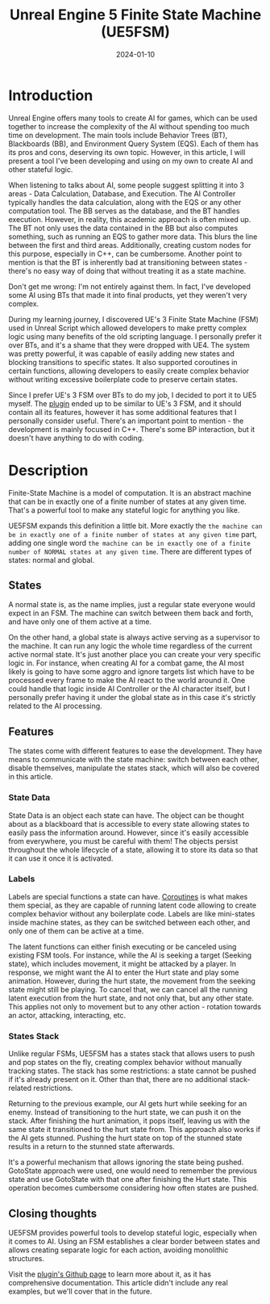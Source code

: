 ﻿---
layout: single
toc: true
title: 'Unreal Engine 5 Finite State Machine (UE5FSM)'
description: 'What is UE5FSM?'
date: 2024-01-10
permalink: /posts/2024/01/Unreal Engine 5 Finite State Machine/
tags:
   - UE
   - AI
   - UE5FSM
---

# Introduction

Unreal Engine offers many tools to create AI for games, which can be used together to increase the complexity of
the AI without spending too much time on development. The main tools include Behavior Trees (BT), Blackboards (BB), 
and Environment Query System (EQS). Each of them has its pros and cons, deserving its own topic. However, in this 
article, I will present a tool I've been developing and using on my own to create AI and other stateful logic.

When listening to talks about AI, some people suggest splitting it into 3 areas - Data Calculation, Database, and
Execution. The AI Controller typically handles the data calculation, along with the EQS or any other computation tool.
The BB serves as the database, and the BT handles execution. However, in reality, this academic approach is often mixed
up. The BT not only uses the data contained in the BB but also computes something, such as running an EQS to gather more
data. This blurs the line between the first and third areas. Additionally, creating custom nodes for this purpose,
especially in C++, can be cumbersome. Another point to mention is that the BT is inherently bad at transitioning 
between states - there's no easy way of doing that without treating it as a state machine.

Don't get me wrong: I'm not entirely against them. In fact, I've developed some AI using BTs that made it into
final products, yet they weren't very complex.

During my learning journey, I discovered UE's 3 Finite State Machine (FSM) used in Unreal Script which allowed
developers to make pretty complex logic using many benefits of the old scripting language. I personally prefer it over
BTs, and it's a shame that they were dropped with UE4. The system was pretty powerful, it was capable of easily adding
new states and blocking transitions to specific states. It also supported coroutines in certain functions, allowing 
developers to easily create complex behavior without writing excessive boilerplate code to preserve certain states.

Since I prefer UE's 3 FSM over BTs to do my job, I decided to port it to UE5 myself. The 
[plugin](https://github.com/Tonetfal/UE5FSM) ended up to be similar to UE's 3 FSM, and it should contain all its 
features, however it has some additional features that I personally consider useful. There's an important point to 
mention - the development is mainly focused in C++. There's some BP interaction, but it doesn't have anything to do 
with coding.

# Description

Finite-State Machine is a model of computation. It is an abstract machine that can be in exactly one of a finite 
number of states at any given time. That's a powerful tool to make any stateful logic for anything you like. 

UE5FSM expands this definition a little bit. More exactly the `the machine can be in exactly one of a finite
number of states at any given time` part, adding one single word `the machine can be in exactly one of a finite
number of NORMAL states at any given time`. There are different types of states: normal and global.

## States

A normal state is, as the name implies, just a regular state everyone would expect in an FSM. The machine can switch 
between them back and forth, and have only one of them active at a time.

On the other hand, a global state is always active serving as a supervisor to the machine. It can run 
any logic the whole time regardless of the current active normal state. It's just another place you can create your 
very specific logic in. For instance, when creating AI for a combat game, the AI most likely is going to have some aggro
and ignore targets list which have to be processed every frame to make the AI react to the world around it. One 
could handle that logic inside AI Controller or the AI character itself, but I personally prefer having it under the 
global state as in this case it's strictly related to the AI processing.

## Features

The states come with different features to ease the development. They have means to communicate with the 
state machine: switch between each other, disable themselves, manipulate the states stack, which will also be 
covered in this article.

### State Data

State Data is an object each state can have. The object can be thought about as a blackboard that is accessible to every 
state allowing states to easily pass the information around. However, since it's easily accessible from everywhere,
you must be careful with them! The objects persist throughout the whole lifecycle of a state, allowing it to store 
its data so that it can use it once it is activated.

### Labels

Labels are special functions a state can have. [Coroutines](https://github.com/landelare/ue5coro) is what makes them 
special, as they are capable of running latent code allowing to create complex behavior without any boilerplate code.
Labels are like mini-states inside machine states, as they can be switched between each other, and only one of them 
can be active at a time.

The latent functions can either finish executing or be canceled using existing FSM tools. For instance, while the AI 
is seeking a target (Seeking state), which includes movement, it might be attacked by a player. In response,
we might want the AI to enter the Hurt state and play some animation. However, during the hurt state, the 
movement from the seeking state might still be playing. To cancel that, we can cancel all the running 
latent execution from the hurt state, and not only that, but any other state. This applies not only to movement but 
to any other action - rotation towards an actor, attacking, interacting, etc.

### States Stack

Unlike regular FSMs, UE5FSM has a states stack that allows users to push and pop states on the fly, creating complex 
behavior without manually tracking states. The stack has some restrictions: a state cannot be pushed if it's already 
present on it. Other than that, there are no additional stack-related restrictions.

Returning to the previous example, our AI gets hurt while seeking for an enemy. Instead of transitioning to the hurt
state, we can push it on the stack. After finishing the hurt animation, it pops itself, leaving us with the same state 
it transitioned to the hurt state from. This approach also works if the AI gets stunned. Pushing the hurt state on 
top of the stunned state results in a return to the stunned state afterwards. 

It's a powerful mechanism that allows ignoring the state being pushed. GotoState approach were used, one would need to 
remember the previous state and use GotoState with that one after finishing the Hurt state. This operation becomes 
cumbersome considering how often states are pushed.

## Closing thoughts

UE5FSM provides powerful tools to develop stateful logic, especially when it comes to AI. Using an FSM 
establishes a clear border between states and allows creating separate logic for each action, avoiding monolithic 
structures. 

Visit the [plugin's Github page](https://github.com/Tonetfal/UE5FSM) to learn more about it, as it has 
comprehensive documentation. This article didn't include any real examples, but we'll cover that in the future.
